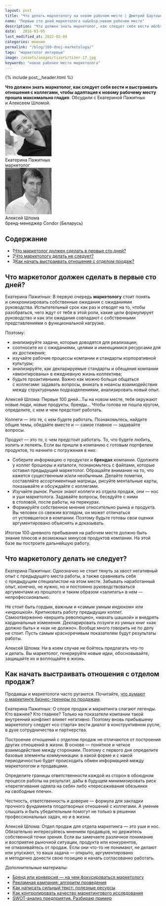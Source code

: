 ```yaml
---
layout: post
title: "Что делать маркетологу на новом рабочем месте | Дмитрий Бартошевич"
name: "Первые сто дней маркетолога на&nbsp;новом рабочем месте"
description: "Что должен знать маркетолог, как следует себя вести и&nbsp;выстраивать отношения с&nbsp;коллегами, чтобы адаптация к&nbsp;новому рабочему месту прошла легко."
date:   2016-03-05
last_modified_at: 2022-02-04
categories: мнение
permalink: "/blog/100-dnej-marketologa/"
tags: "маркетолог интервью"
image: /assets/images/tizers/tizer-17.jpg
keywords: "новое рабочее место маркетолога"
---
```


{% include post__header.html %}
<p><strong>Что должен знать маркетолог, как следует себя вести и&nbsp;выстраивать отношения с&nbsp;коллегами, чтобы адаптация к&nbsp;новому рабочему месту прошла максимально гладко</strong>. Обсудили с Екатериной Пажитных и&nbsp;Алексеем Шломой.</p> 


<div class="guests">
<div class="guest-person">
<picture>
            <source srcset="/assets/images/blog/100-dnej-marketologa/ekaterina.avif" type="image/avif">
            <source srcset="/assets/images/blog/100-dnej-marketologa/ekaterina.webp" type="image/webp">
            <img class="image is-150x150" src="/assets/images/blog/100-dnej-marketologa/ekaterina.jpg" alt="" width="150" height="150"/>	
    </picture>
		<div class="guest-person__name">Екатерина Пажитных</div>
		<div class="guest-person__position">маркетолог</div>
	
</div>
<div class="guest-person">
<picture>
            <source srcset="/assets/images/blog/100-dnej-marketologa/alexei.avif" type="image/avif">
            <source srcset="/assets/images/blog/100-dnej-marketologa/alexei.webp" type="image/webp">
            <img class="image is-150x150" src="/assets/images/blog/100-dnej-marketologa/alexei.jpg" alt="" width="150" height="150" />	
    </picture>
			<div class="guest-person__name">Алексей Шлома</div>
			<div class="guest-person__position">бренд-менеджер Condor (Беларусь)</div>
</div>
</div>



<nav class="toc">
 <h2 class="toc__title">Содержание</h2>
 <ul class="additive-spacing">
      <li> 
          <span class="tocnumber">1</span><a class="link" href="#1">Что маркетолог должен сделать в&nbsp;первые сто дней? </a>
      </li>
      <li>
         <span class="tocnumber">2</span><a class="link" href="#2">Что маркетологу делать не&nbsp;следует? </a>
      </li>
      <li>
         <span class="tocnumber">3</span><a class="link" href="#3">Как начать выстраивать отношения с&nbsp;отделом продаж?      </a>
      </li>
   </ul>
</nav>



<section class="row-gap--m" id="1">
<h2 class="section__title h1 bold ">Что маркетолог должен сделать в&nbsp;первые сто дней?</h2>
<p><span class="bold">Екатерина Пажитных:</span> В&nbsp;первую очередь <b>маркетологу</b> стоит понять и&nbsp;синхронизировать собственные ожидания с&nbsp;ожиданиями руководства. Испытательный срок как раз и&nbsp;отводят на&nbsp;то, чтобы разобраться, чего ждут от&nbsp;тебя в&nbsp;этой роли, какие цели формулирует руководство и&nbsp;как эти ожидания совпадают с&nbsp;собственными представлениями о&nbsp;функциональной нагрузке.</p>
<p class="mb-m max-width-text">Поэтому: </p>
<ul class="additive-spacing">
<li class="list-li">анализируйте задачи, которые доводятся для реализации;</li>
<li class="list-li">соотносите их&nbsp;с&nbsp;ожиданиями, целями и&nbsp;имеющимися ресурсами для их&nbsp;достижения;</li>
<li class="list-li">изучайте рабочие процессы компании и&nbsp;стандарты корпоративной культуры;</li>
<li class="list-li">анализируйте, как декларируемые стандарты и&nbsp;обещания компании «вмонтированы» в&nbsp;ежедневную жизнь коллектива;</li>
<li class="list-li">будьте проактивными. Важно как можно больше общаться с&nbsp;коллегами: задавать вопросы, вникать в&nbsp;нюансы взаимодействия между структурными подразделениями, анализировать новый опыт.</li>
 </ul>
<p class="mt-m"><span class="bold">Алексей Шлома: </span>Первые 100 дней...Ты на&nbsp;новом месте, тебя окружают новые люди, новые продукты, бренды... Чтобы голова не&nbsp;пошла кругом, определите, с&nbsp;кем и&nbsp;чем предстоит работать.</p>
<p>Коллеги&nbsp;— это&nbsp;те, с&nbsp;кем будете работать. Познакомьтесь, найдите общие темы, обедайте вместе и&nbsp;— самое главное&nbsp;— задавайте вопросы.</p>
<p>Продукт&nbsp;— это&nbsp;то, с&nbsp;чем предстоит работать. То, что будете любить, холить и&nbsp;лелеять. Если вы&nbsp;пришли в&nbsp;компанию с&nbsp;готовым портфелем продуктов, то&nbsp;начните с&nbsp;погружения в&nbsp;них:</p>
<ul class="additive-spacing"> 
	<li class="list-li">Соберите информацию о&nbsp;продуктах и&nbsp;<b>брендах</b> компании. Одолжите у&nbsp;коллег брошюры и&nbsp;каталоги, познакомьтесь с&nbsp;файлами, которые оставил предыдущий маркетолог. Обращайте внимание на&nbsp;то, что кажется существенным и/или необычным. Делайте пометки, составляйте ассортиментные матрицы, рисуйте ментальные карты, показывайте и&nbsp;обсуждайте с&nbsp;коллегами.</li>
	<li class="list-li">Изучайте рынок. Рынок знают коллеги из&nbsp;отдела продаж, они&nbsp;— нос и&nbsp;уши маркетолога. Задавайте вопросы, беседуйте с&nbsp;ними в&nbsp;столовой, после работы, на&nbsp;перекурах.</li>
	<li class="list-li">Формируйте собственное мнение относительно рынка и&nbsp;продукта. Вы&nbsp;человек со&nbsp;свежим взглядом, он&nbsp;может отличаться от&nbsp;устоявшегося в&nbsp;компании. Поэтому будьте готовы свои оценки аргументировано объяснять и&nbsp;доказывать.</li>
 </ul>
<p>Итогом <span class="noperenos">100-дневного</span> пребывания на&nbsp;рабочем месте должно быть знание плюсов и&nbsp;возможных минусов продуктов компании. На&nbsp;этой базе вы&nbsp;построите дальнейшую работу.</p>
</section>


<section class=" row-gap--m" id="2">
<h2 class="section__title h1 bold">Что маркетологу делать не&nbsp;следует?</h2>
<p><span class="bold">Екатерина Пажитных:</span> Однозначно не&nbsp;стоит тянуть за&nbsp;хвост негативный опыт с&nbsp;предыдущего места работы, а&nbsp;также сравнивать себя с&nbsp;предыдущим специалистом на&nbsp;этом месте. Забывать наработанный опыт, конечно, не&nbsp;нужно, но&nbsp;и&nbsp;постоянно руководствоваться аргументами из&nbsp;прошлого и&nbsp;таким образом «залипать» в&nbsp;нем&nbsp;— непрофессионально.</p>
<p>Не&nbsp;стоит быть гордым, важным и&nbsp;«самым умным индюком» или «индюшкой». Критиковать работу предыдущих коллег. Самоотверженно «вершить революцию», «махать шашкой» и&nbsp;внедрять кардинальные изменения. Декларировать лозунги из&nbsp;умных книг «как должно быть» и&nbsp;«как не&nbsp;должно». Вообще много говорить не&nbsp;по&nbsp;делу не&nbsp;стоит. Пусть самым красноречивым показателем будут результаты работы.</p>
<p class="mt-m"><span class="bold">Алексей Шлома:</span> Ни&nbsp;в&nbsp;коем случае не&nbsp;бойтесь предлагать что-то и&nbsp;делать. Вы&nbsp;маркетолог, генерируйте новые идеи, обосновывайте, защищайте их&nbsp;и&nbsp;воплощайте в&nbsp;жизнь.</p>
</section>

<section class=" row-gap--m" id="3">
<h2 class="section__title h1 bold">Как начать выстраивать отношения с&nbsp;отделом продаж?</h2>
<div class="with-side row-gap--m">
<div class="side">
<p>Продавцы и&nbsp;маркетологи часто ругаются. Почитайте, <a class="link" href="/blog/zachem-marketing-biznesu/">что думают о&nbsp;маркетинге бизнес-тренеры по&nbsp;продажам</a>. </p></div>
<p><span class="bold">Екатерина Пажитных:</span> О&nbsp;споре продаж и&nbsp;маркетинга слагают легенды. Кто важнее? Кто главнее? Только на&nbsp;показатели компании такой внутренний конфликт влияет негативно. Поэтому вновь прибывшему маркетологу следует «со&nbsp;старта» вести диалог в&nbsp;конструктивном русле, в&nbsp;духе сотрудничества и&nbsp;партнерства.</p></div>
<p>Построение отношений с&nbsp;отделом продаж не&nbsp;отличаются от&nbsp;построения других отношений в&nbsp;жизни. В&nbsp;основе&nbsp;— понятное и&nbsp;четкое взаимодействие между сторонами. Поэтому с&nbsp;первого дня определите базовые элементы коммуникации: в&nbsp;какой форме и&nbsp;с&nbsp;какой периодичностью будет происходить обмен информацией между маркетологом и&nbsp;продавцами.</p>
<p>Определите границы ответственности каждой из&nbsp;сторон в&nbsp;обоюдном процессе работы на&nbsp;результат, дабы в&nbsp;будущем минимизировать риск «перетягивания одеяла на&nbsp;себя» либо «пересаживания обезьянки на&nbsp;свободные плечи».</p>
<p>Честность, ответственность и&nbsp;доверие&nbsp;— формула для закладки прочного фундамента плодотворных отношений с&nbsp;коллегами. А&nbsp;умение слышать и&nbsp;быть убедительным помогут не&nbsp;только в&nbsp;решении профессиональных задач, но&nbsp;и&nbsp;в&nbsp;жизни.</p>
<p class="mt-m"><span class="bold">Алексей Шлома:</span> Отдел продаж для отдела маркетинга&nbsp;— это уши и&nbsp;нос. Обязательно интересуйтесь мнением продавцов, но&nbsp;держитесь собственной точки зрения. Если вы&nbsp;замечаете различное понимание и&nbsp;восприятие рыночной ситуации, продукта или конкурентов, не&nbsp;отмахивайтесь от&nbsp;продаж. Если они что-то не&nbsp;понимают, не&nbsp;делают или упускают, то&nbsp;ваша задача&nbsp;— открыто, аргументировано и&nbsp;методично донести свою позицию и&nbsp;начать согласованно работать.</p>
</section>

<footer class="mt-m additive-spacing">
<p class="mb-m "> Дополнительные материалы:</p>
<ul class="addictive-spacing">
<li class="list-li">
  <a href="/blog/perfomance-and-brand-marketing/" class="link"> Бренд или конверсия&nbsp;&mdash; на&nbsp;чем фокусироваться маркетологу</a>
</li>
<li class="list-li">
  <a href="/blog/algoritm-provedeniya-reklamnoj-kampanii/" class="link">Рекламная кампания: алгоритм проведения</a>
</li>
<li class="list-li">
  <a href="/blog/dlya-tex-kto-pishet/" class="link">Как написать сильный текст: полезные ресурсы</a>
</li>
<li class="list-li">
  <a href="/blog/research-quality/" class="link">Как контролировать качество маркетингового исследования</a>
</li>
<li class="list-li">
  <a href="/blog/primer-SWOT-analiza/" class="link">SWOT-анализ предприятия. Разбираю пример</a>
</li>
</ul>
</footer>